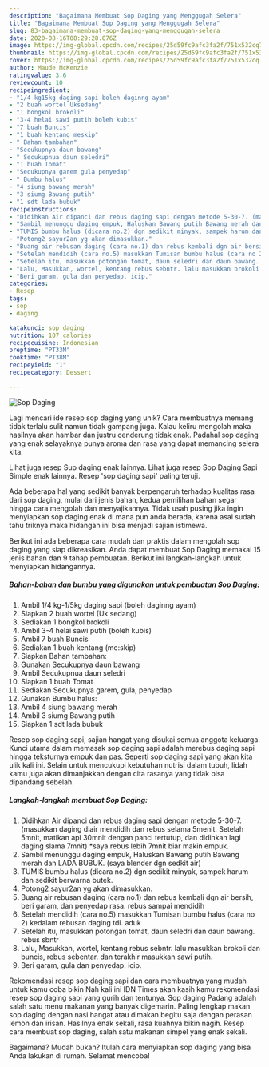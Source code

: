 ```yaml
---
description: "Bagaimana Membuat Sop Daging yang Menggugah Selera"
title: "Bagaimana Membuat Sop Daging yang Menggugah Selera"
slug: 83-bagaimana-membuat-sop-daging-yang-menggugah-selera
date: 2020-08-16T08:29:28.076Z
image: https://img-global.cpcdn.com/recipes/25d59fc9afc3fa2f/751x532cq70/sop-daging-foto-resep-utama.jpg
thumbnail: https://img-global.cpcdn.com/recipes/25d59fc9afc3fa2f/751x532cq70/sop-daging-foto-resep-utama.jpg
cover: https://img-global.cpcdn.com/recipes/25d59fc9afc3fa2f/751x532cq70/sop-daging-foto-resep-utama.jpg
author: Maude McKenzie
ratingvalue: 3.6
reviewcount: 10
recipeingredient:
- "1/4 kg15kg daging sapi boleh daginng ayam"
- "2 buah wortel Uksedang"
- "1 bongkol brokoli"
- "3-4 helai sawi putih boleh kubis"
- "7 buah Buncis"
- "1 buah kentang meskip"
- " Bahan tambahan"
- "Secukupnya daun bawang"
- " Secukupnua daun seledri"
- "1 buah Tomat"
- "Secukupnya garem gula penyedap"
- " Bumbu halus"
- "4 siung bawang merah"
- "3 siumg Bawang putih"
- "1 sdt lada bubuk"
recipeinstructions:
- "Didihkan Air dipanci dan rebus daging sapi dengan metode 5-30-7. (masukkan daging diair mendidih dan rebus selama 5menit. Setelah 5mnit, matikan api 30mnit dengan panci tertutup, dan didihkan lagi daging slama 7mnit) *saya rebus lebih 7mnit biar makin empuk."
- "Sambil menunggu daging empuk, Haluskan Bawang putih Bawang merah dan LADA BUBUK. (saya blender dgn sedkit air)"
- "TUMIS bumbu halus (dicara no.2) dgn sedikit minyak, sampek harum dan sedikit berwarna butek."
- "Potong2 sayur2an yg akan dimasukkan."
- "Buang air rebusan daging (cara no.1) dan rebus kembali dgn air bersih, beri garam, dan penyedap rasa. rebus sampai mendidih"
- "Setelah mendidih (cara no.5) masukkan Tumisan bumbu halus (cara no 2) kedalam rebusan daging tdi. aduk"
- "Setelah itu, masukkan potongan tomat, daun seledri dan daun bawang. rebus sbntr"
- "Lalu, Masukkan, wortel, kentang rebus sebntr. lalu masukkan brokoli dan buncis, rebus sebentar. dan terakhir masukkan sawi putih."
- "Beri garam, gula dan penyedap. icip."
categories:
- Resep
tags:
- sop
- daging

katakunci: sop daging 
nutrition: 107 calories
recipecuisine: Indonesian
preptime: "PT33M"
cooktime: "PT38M"
recipeyield: "1"
recipecategory: Dessert

---
```



![Sop Daging](https://img-global.cpcdn.com/recipes/25d59fc9afc3fa2f/751x532cq70/sop-daging-foto-resep-utama.jpg)

Lagi mencari ide resep sop daging yang unik? Cara membuatnya memang tidak terlalu sulit namun tidak gampang juga. Kalau keliru mengolah maka hasilnya akan hambar dan justru cenderung tidak enak. Padahal sop daging yang enak selayaknya punya aroma dan rasa yang dapat memancing selera kita.

Lihat juga resep Sup daging enak lainnya. Lihat juga resep Sop Daging Sapi Simple enak lainnya. Resep &#39;sop daging sapi&#39; paling teruji.

Ada beberapa hal yang sedikit banyak berpengaruh terhadap kualitas rasa dari sop daging, mulai dari jenis bahan, kedua pemilihan bahan segar hingga cara mengolah dan menyajikannya. Tidak usah pusing jika ingin menyiapkan sop daging enak di mana pun anda berada, karena asal sudah tahu triknya maka hidangan ini bisa menjadi sajian istimewa.


Berikut ini ada beberapa cara mudah dan praktis dalam mengolah sop daging yang siap dikreasikan. Anda dapat membuat Sop Daging memakai 15 jenis bahan dan 9 tahap pembuatan. Berikut ini langkah-langkah untuk menyiapkan hidangannya.

<!--inarticleads1-->

##### Bahan-bahan dan bumbu yang digunakan untuk pembuatan Sop Daging:

1. Ambil 1/4 kg-1/5kg daging sapi (boleh daginng ayam)
1. Siapkan 2 buah wortel (Uk.sedang)
1. Sediakan 1 bongkol brokoli
1. Ambil 3-4 helai sawi putih (boleh kubis)
1. Ambil 7 buah Buncis
1. Sediakan 1 buah kentang (me:skip)
1. Siapkan  Bahan tambahan:
1. Gunakan Secukupnya daun bawang
1. Ambil  Secukupnua daun seledri
1. Siapkan 1 buah Tomat
1. Sediakan Secukupnya garem, gula, penyedap
1. Gunakan  Bumbu halus:
1. Ambil 4 siung bawang merah
1. Ambil 3 siumg Bawang putih
1. Siapkan 1 sdt lada bubuk


Resep sop daging sapi, sajian hangat yang disukai semua anggota keluarga. Kunci utama dalam memasak sop daging sapi adalah merebus daging sapi hingga teksturnya empuk dan pas. Seperti sop daging sapi yang akan kita ulik kali ini. Selain untuk mencukupi kebutuhan nutrisi dalam tubuh, lidah kamu juga akan dimanjakkan dengan cita rasanya yang tidak bisa dipandang sebelah. 

<!--inarticleads2-->

##### Langkah-langkah membuat Sop Daging:

1. Didihkan Air dipanci dan rebus daging sapi dengan metode 5-30-7. (masukkan daging diair mendidih dan rebus selama 5menit. Setelah 5mnit, matikan api 30mnit dengan panci tertutup, dan didihkan lagi daging slama 7mnit) *saya rebus lebih 7mnit biar makin empuk.
1. Sambil menunggu daging empuk, Haluskan Bawang putih Bawang merah dan LADA BUBUK. (saya blender dgn sedkit air)
1. TUMIS bumbu halus (dicara no.2) dgn sedikit minyak, sampek harum dan sedikit berwarna butek.
1. Potong2 sayur2an yg akan dimasukkan.
1. Buang air rebusan daging (cara no.1) dan rebus kembali dgn air bersih, beri garam, dan penyedap rasa. rebus sampai mendidih
1. Setelah mendidih (cara no.5) masukkan Tumisan bumbu halus (cara no 2) kedalam rebusan daging tdi. aduk
1. Setelah itu, masukkan potongan tomat, daun seledri dan daun bawang. rebus sbntr
1. Lalu, Masukkan, wortel, kentang rebus sebntr. lalu masukkan brokoli dan buncis, rebus sebentar. dan terakhir masukkan sawi putih.
1. Beri garam, gula dan penyedap. icip.


Rekomendasi resep sop daging sapi dan cara membuatnya yang mudah untuk kamu coba bikin Nah kali ini IDN Times akan kasih kamu rekomendasi resep sop daging sapi yang gurih dan tentunya. Sop daging Padang adalah salah satu menu makanan yang banyak digemarin. Paling lengkap makan sop daging dengan nasi hangat atau dimakan begitu saja dengan perasan lemon dan irisan. Hasilnya enak sekali, rasa kuahnya bikin nagih. Resep cara membuat sop daging, salah satu makanan simpel yang enak sekali. 

Bagaimana? Mudah bukan? Itulah cara menyiapkan sop daging yang bisa Anda lakukan di rumah. Selamat mencoba!
